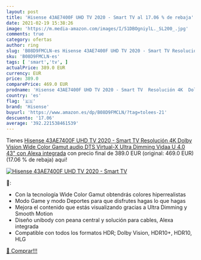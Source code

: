 ```yaml
---
layout: post
title: 'Hisense 43AE7400F UHD TV 2020 - Smart TV al 17.06 % de rebaja'
date: 2021-02-19 15:38:26
image: 'https://m.media-amazon.com/images/I/51DBOgniylL._SL200_.jpg'
comments: true
category: ofertas
author: ring
slug: 'B08D9FMCLN-es Hisense 43AE7400F UHD TV 2020 - Smart TV Resolución 4K...'
sku: 'B08D9FMCLN-es'
tags: [ 'smart','tv', ]
actualPrice: 389.0 EUR
currency: EUR
price: 389.0
comparePrice: 469.0 EUR
prodname: 'Hisense 43AE7400F UHD TV 2020 - Smart TV  Resolución 4K  Dolby Vision  Wide Color Gamut  audio DTS Virtual-X  Ultra Dimming  Vidaa U 4.0  43"  con Alexa integrada'
country: 'es'
flag: '🇪🇸'
brand: 'Hisense'
buyurl: 'https://www.amazon.es/dp/B08D9FMCLN/?tag=tolees-21'
descuento: '17.06'
average: '392.221538461539'
---
```


Tienes [Hisense 43AE7400F UHD TV 2020 - Smart TV  Resolución 4K  Dolby Vision  Wide Color Gamut  audio DTS Virtual-X  Ultra Dimming  Vidaa U 4.0  43"  con Alexa integrada](https://www.amazon.es/dp/B08D9FMCLN/?tag=tolees-21) con precio final de  389.0 EUR (original: 469.0 EUR) (17.06 %  de rebaja) aqui!

[![Hisense 43AE7400F UHD TV 2020 - Smart TV](https://m.media-amazon.com/images/I/51DBOgniylL._SL200_.jpg)](https://www.amazon.es/dp/B08D9FMCLN/?tag=tolees-21)

🔎:

- Con la tecnología Wide Color Gamut obtendrás colores hiperrealistas
- Modo Game y modo Deportes para que disfrutes hagas lo que hagas
- Mejora el contenido que estás visualizando gracias a Ultra Dimming y Smooth Motion
- Diseño unibody con peana central y solución para cables, Alexa integrada
- Compatible con todos los formatos HDR; Dolby Vision, HDR10+, HDR10, HLG

[🛒 Comprar!!!](https://www.amazon.es/dp/B08D9FMCLN/?tag=tolees-21)
